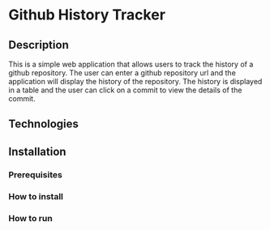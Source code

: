 # Github History Tracker

## Description
This is a simple web application that allows users to track the history of a github repository. The user can enter a github repository url and the application will display the history of the repository. The history is displayed in a table and the user can click on a commit to view the details of the commit.


## Technologies

## Installation

### Prerequisites

### How to install

### How to run

